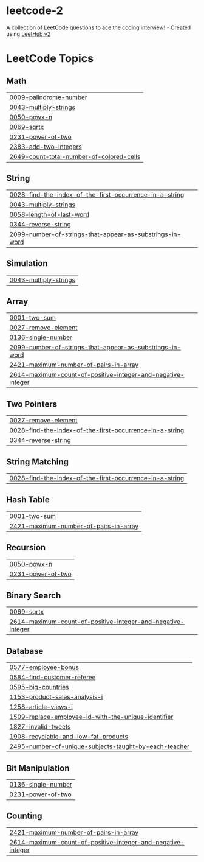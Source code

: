# leetcode-2
A collection of LeetCode questions to ace the coding interview! - Created using [LeetHub v2](https://github.com/arunbhardwaj/LeetHub-2.0)

<!---LeetCode Topics Start-->
# LeetCode Topics
## Math
|  |
| ------- |
| [0009-palindrome-number](https://github.com/RIDILAK/leetcode-2/tree/master/0009-palindrome-number) |
| [0043-multiply-strings](https://github.com/RIDILAK/leetcode-2/tree/master/0043-multiply-strings) |
| [0050-powx-n](https://github.com/RIDILAK/leetcode-2/tree/master/0050-powx-n) |
| [0069-sqrtx](https://github.com/RIDILAK/leetcode-2/tree/master/0069-sqrtx) |
| [0231-power-of-two](https://github.com/RIDILAK/leetcode-2/tree/master/0231-power-of-two) |
| [2383-add-two-integers](https://github.com/RIDILAK/leetcode-2/tree/master/2383-add-two-integers) |
| [2649-count-total-number-of-colored-cells](https://github.com/RIDILAK/leetcode-2/tree/master/2649-count-total-number-of-colored-cells) |
## String
|  |
| ------- |
| [0028-find-the-index-of-the-first-occurrence-in-a-string](https://github.com/RIDILAK/leetcode-2/tree/master/0028-find-the-index-of-the-first-occurrence-in-a-string) |
| [0043-multiply-strings](https://github.com/RIDILAK/leetcode-2/tree/master/0043-multiply-strings) |
| [0058-length-of-last-word](https://github.com/RIDILAK/leetcode-2/tree/master/0058-length-of-last-word) |
| [0344-reverse-string](https://github.com/RIDILAK/leetcode-2/tree/master/0344-reverse-string) |
| [2099-number-of-strings-that-appear-as-substrings-in-word](https://github.com/RIDILAK/leetcode-2/tree/master/2099-number-of-strings-that-appear-as-substrings-in-word) |
## Simulation
|  |
| ------- |
| [0043-multiply-strings](https://github.com/RIDILAK/leetcode-2/tree/master/0043-multiply-strings) |
## Array
|  |
| ------- |
| [0001-two-sum](https://github.com/RIDILAK/leetcode-2/tree/master/0001-two-sum) |
| [0027-remove-element](https://github.com/RIDILAK/leetcode-2/tree/master/0027-remove-element) |
| [0136-single-number](https://github.com/RIDILAK/leetcode-2/tree/master/0136-single-number) |
| [2099-number-of-strings-that-appear-as-substrings-in-word](https://github.com/RIDILAK/leetcode-2/tree/master/2099-number-of-strings-that-appear-as-substrings-in-word) |
| [2421-maximum-number-of-pairs-in-array](https://github.com/RIDILAK/leetcode-2/tree/master/2421-maximum-number-of-pairs-in-array) |
| [2614-maximum-count-of-positive-integer-and-negative-integer](https://github.com/RIDILAK/leetcode-2/tree/master/2614-maximum-count-of-positive-integer-and-negative-integer) |
## Two Pointers
|  |
| ------- |
| [0027-remove-element](https://github.com/RIDILAK/leetcode-2/tree/master/0027-remove-element) |
| [0028-find-the-index-of-the-first-occurrence-in-a-string](https://github.com/RIDILAK/leetcode-2/tree/master/0028-find-the-index-of-the-first-occurrence-in-a-string) |
| [0344-reverse-string](https://github.com/RIDILAK/leetcode-2/tree/master/0344-reverse-string) |
## String Matching
|  |
| ------- |
| [0028-find-the-index-of-the-first-occurrence-in-a-string](https://github.com/RIDILAK/leetcode-2/tree/master/0028-find-the-index-of-the-first-occurrence-in-a-string) |
## Hash Table
|  |
| ------- |
| [0001-two-sum](https://github.com/RIDILAK/leetcode-2/tree/master/0001-two-sum) |
| [2421-maximum-number-of-pairs-in-array](https://github.com/RIDILAK/leetcode-2/tree/master/2421-maximum-number-of-pairs-in-array) |
## Recursion
|  |
| ------- |
| [0050-powx-n](https://github.com/RIDILAK/leetcode-2/tree/master/0050-powx-n) |
| [0231-power-of-two](https://github.com/RIDILAK/leetcode-2/tree/master/0231-power-of-two) |
## Binary Search
|  |
| ------- |
| [0069-sqrtx](https://github.com/RIDILAK/leetcode-2/tree/master/0069-sqrtx) |
| [2614-maximum-count-of-positive-integer-and-negative-integer](https://github.com/RIDILAK/leetcode-2/tree/master/2614-maximum-count-of-positive-integer-and-negative-integer) |
## Database
|  |
| ------- |
| [0577-employee-bonus](https://github.com/RIDILAK/leetcode-2/tree/master/0577-employee-bonus) |
| [0584-find-customer-referee](https://github.com/RIDILAK/leetcode-2/tree/master/0584-find-customer-referee) |
| [0595-big-countries](https://github.com/RIDILAK/leetcode-2/tree/master/0595-big-countries) |
| [1153-product-sales-analysis-i](https://github.com/RIDILAK/leetcode-2/tree/master/1153-product-sales-analysis-i) |
| [1258-article-views-i](https://github.com/RIDILAK/leetcode-2/tree/master/1258-article-views-i) |
| [1509-replace-employee-id-with-the-unique-identifier](https://github.com/RIDILAK/leetcode-2/tree/master/1509-replace-employee-id-with-the-unique-identifier) |
| [1827-invalid-tweets](https://github.com/RIDILAK/leetcode-2/tree/master/1827-invalid-tweets) |
| [1908-recyclable-and-low-fat-products](https://github.com/RIDILAK/leetcode-2/tree/master/1908-recyclable-and-low-fat-products) |
| [2495-number-of-unique-subjects-taught-by-each-teacher](https://github.com/RIDILAK/leetcode-2/tree/master/2495-number-of-unique-subjects-taught-by-each-teacher) |
## Bit Manipulation
|  |
| ------- |
| [0136-single-number](https://github.com/RIDILAK/leetcode-2/tree/master/0136-single-number) |
| [0231-power-of-two](https://github.com/RIDILAK/leetcode-2/tree/master/0231-power-of-two) |
## Counting
|  |
| ------- |
| [2421-maximum-number-of-pairs-in-array](https://github.com/RIDILAK/leetcode-2/tree/master/2421-maximum-number-of-pairs-in-array) |
| [2614-maximum-count-of-positive-integer-and-negative-integer](https://github.com/RIDILAK/leetcode-2/tree/master/2614-maximum-count-of-positive-integer-and-negative-integer) |
<!---LeetCode Topics End-->